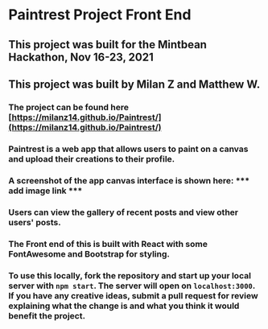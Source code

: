 # Paintrest Project Front End

## This project was built for the Mintbean Hackathon, Nov 16-23, 2021
## This project was built by Milan Z and Matthew W.

### The project can be found here [https://milanz14.github.io/Paintrest/](https://milanz14.github.io/Paintrest/)

### Paintrest is a web app that allows users to paint on a canvas and upload their creations to their profile. 
### A screenshot of the app canvas interface is shown here: *** add image link ***

### Users can view the gallery of recent posts and view other users' posts.

### The Front end of this is built with React with some FontAwesome and Bootstrap for styling.

### To use this locally, fork the repository and start up your local server with `npm start`. The server will open on `localhost:3000`. If you have any creative ideas, submit a pull request for review explaining what the change is and what you think it would benefit the project.
